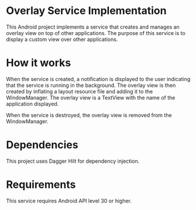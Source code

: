 # Overlay Service Implementation

This Android project implements a service that creates and manages an overlay view on top of other applications. The purpose of this service is to display a custom view over other applications.

# How it works

When the service is created, a notification is displayed to the user indicating that the service is running in the background. The overlay view is then created by inflating a layout resource file and adding it to the WindowManager. The overlay view is a TextView with the name of the application displayed.

When the service is destroyed, the overlay view is removed from the WindowManager.

# Dependencies
This project uses Dagger Hilt for dependency injection.

# Requirements
This service requires Android API level 30 or higher.
